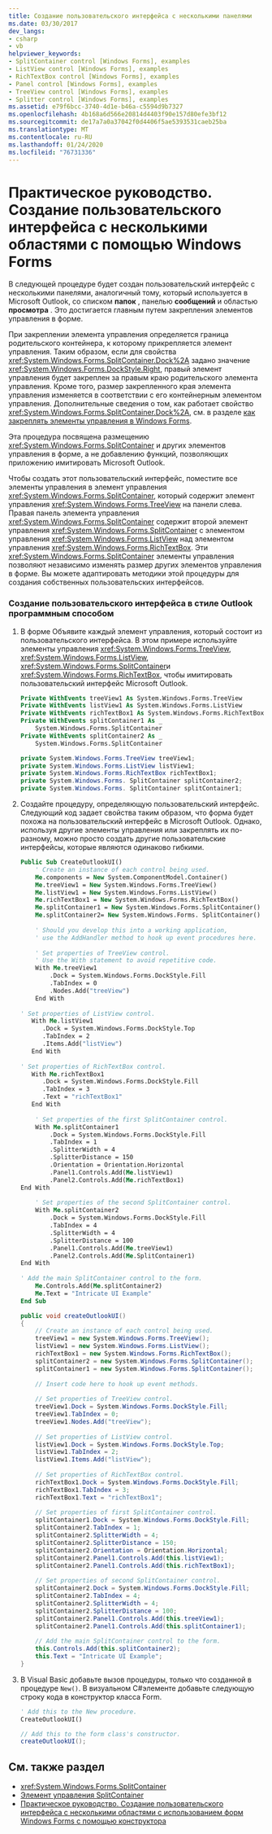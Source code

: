 ```yaml
---
title: Создание пользовательского интерфейса с несколькими панелями
ms.date: 03/30/2017
dev_langs:
- csharp
- vb
helpviewer_keywords:
- SplitContainer control [Windows Forms], examples
- ListView control [Windows Forms], examples
- RichTextBox control [Windows Forms], examples
- Panel control [Windows Forms], examples
- TreeView control [Windows Forms], examples
- Splitter control [Windows Forms], examples
ms.assetid: e79f6bcc-3740-4d1e-b46a-c5594d9b7327
ms.openlocfilehash: 4b168a6d566e20814d4403f90e157d80efe3bf12
ms.sourcegitcommit: de17a7a0a37042f0d4406f5ae5393531caeb25ba
ms.translationtype: MT
ms.contentlocale: ru-RU
ms.lasthandoff: 01/24/2020
ms.locfileid: "76731336"
---
```

# <a name="how-to-create-a-multipane-user-interface-with-windows-forms"></a>Практическое руководство. Создание пользовательского интерфейса с несколькими областями с помощью Windows Forms
В следующей процедуре будет создан пользовательский интерфейс с несколькими панелями, аналогичный тому, который используется в Microsoft Outlook, со списком **папок** , панелью **сообщений** и областью **просмотра** . Это достигается главным путем закрепления элементов управления в форме.  
  
 При закреплении элемента управления определяется граница родительского контейнера, к которому прикрепляется элемент управления. Таким образом, если для свойства <xref:System.Windows.Forms.SplitContainer.Dock%2A> задано значение <xref:System.Windows.Forms.DockStyle.Right>, правый элемент управления будет закреплен за правым краю родительского элемента управления. Кроме того, размер закрепленного края элемента управления изменяется в соответствии с его контейнерным элементом управления. Дополнительные сведения о том, как работает свойство <xref:System.Windows.Forms.SplitContainer.Dock%2A>, см. в разделе [как закреплять элементы управления в Windows Forms](how-to-dock-controls-on-windows-forms.md).  
  
 Эта процедура посвящена размещению <xref:System.Windows.Forms.SplitContainer> и других элементов управления в форме, а не добавлению функций, позволяющих приложению имитировать Microsoft Outlook.  
  
 Чтобы создать этот пользовательский интерфейс, поместите все элементы управления в элемент управления <xref:System.Windows.Forms.SplitContainer>, который содержит элемент управления <xref:System.Windows.Forms.TreeView> на панели слева. Правая панель элемента управления <xref:System.Windows.Forms.SplitContainer> содержит второй элемент управления <xref:System.Windows.Forms.SplitContainer> с элементом управления <xref:System.Windows.Forms.ListView> над элементом управления <xref:System.Windows.Forms.RichTextBox>. Эти <xref:System.Windows.Forms.SplitContainer> элементы управления позволяют независимо изменять размер других элементов управления в форме. Вы можете адаптировать методики этой процедуры для создания собственных пользовательских интерфейсов.  
  
### <a name="to-create-an-outlook-style-user-interface-programmatically"></a>Создание пользовательского интерфейса в стиле Outlook программным способом  
  
1. В форме Объявите каждый элемент управления, который состоит из пользовательского интерфейса. В этом примере используйте элементы управления <xref:System.Windows.Forms.TreeView>, <xref:System.Windows.Forms.ListView>, <xref:System.Windows.Forms.SplitContainer>и <xref:System.Windows.Forms.RichTextBox>, чтобы имитировать пользовательский интерфейс Microsoft Outlook.  
  
    ```vb  
    Private WithEvents treeView1 As System.Windows.Forms.TreeView  
    Private WithEvents listView1 As System.Windows.Forms.ListView  
    Private WithEvents richTextBox1 As System.Windows.Forms.RichTextBox  
    Private WithEvents splitContainer1 As _  
        System.Windows.Forms.SplitContainer  
    Private WithEvents splitContainer2 As _  
        System.Windows.Forms.SplitContainer  
    ```  
  
    ```csharp  
    private System.Windows.Forms.TreeView treeView1;  
    private System.Windows.Forms.ListView listView1;  
    private System.Windows.Forms.RichTextBox richTextBox1;  
    private System.Windows.Forms. SplitContainer splitContainer2;  
    private System.Windows.Forms. SplitContainer splitContainer1;  
    ```  
  
2. Создайте процедуру, определяющую пользовательский интерфейс. Следующий код задает свойства таким образом, что форма будет похожа на пользовательский интерфейс в Microsoft Outlook. Однако, используя другие элементы управления или закреплять их по-разному, можно просто создать другие пользовательские интерфейсы, которые являются одинаково гибкими.  
  
    ```vb  
    Public Sub CreateOutlookUI()  
        ' Create an instance of each control being used.  
        Me.components = New System.ComponentModel.Container()  
        Me.treeView1 = New System.Windows.Forms.TreeView()  
        Me.listView1 = New System.Windows.Forms.ListView()  
        Me.richTextBox1 = New System.Windows.Forms.RichTextBox()  
        Me.splitContainer1 = New System.Windows.Forms.SplitContainer()  
        Me.splitContainer2= New System.Windows.Forms. SplitContainer()  
  
        ' Should you develop this into a working application,  
        ' use the AddHandler method to hook up event procedures here.  
  
        ' Set properties of TreeView control.  
        ' Use the With statement to avoid repetitive code.  
        With Me.treeView1  
            .Dock = System.Windows.Forms.DockStyle.Fill  
            .TabIndex = 0  
            .Nodes.Add("treeView")  
        End With  
  
    ' Set properties of ListView control.  
       With Me.listView1  
          .Dock = System.Windows.Forms.DockStyle.Top  
          .TabIndex = 2  
          .Items.Add("listView")  
       End With  
  
    ' Set properties of RichTextBox control.  
       With Me.richTextBox1  
          .Dock = System.Windows.Forms.DockStyle.Fill  
          .TabIndex = 3  
          .Text = "richTextBox1"  
       End With  
  
        ' Set properties of the first SplitContainer control.  
        With Me.splitContainer1  
            .Dock = System.Windows.Forms.DockStyle.Fill  
            .TabIndex = 1  
            .SplitterWidth = 4  
            .SplitterDistance = 150  
            .Orientation = Orientation.Horizontal  
            .Panel1.Controls.Add(Me.listView1)  
            .Panel2.Controls.Add(Me.richTextBox1)  
    End With  
  
        ' Set properties of the second SplitContainer control.  
        With Me.splitContainer2  
            .Dock = System.Windows.Forms.DockStyle.Fill  
            .TabIndex = 4  
            .SplitterWidth = 4  
            .SplitterDistance = 100  
            .Panel1.Controls.Add(Me.treeView1)  
            .Panel2.Controls.Add(Me.SplitContainer1)  
    End With  
  
    ' Add the main SplitContainer control to the form.  
        Me.Controls.Add(Me.splitContainer2)  
        Me.Text = "Intricate UI Example"  
    End Sub  
    ```  
  
    ```csharp  
    public void createOutlookUI()  
    {  
        // Create an instance of each control being used.  
        treeView1 = new System.Windows.Forms.TreeView();  
        listView1 = new System.Windows.Forms.ListView();  
        richTextBox1 = new System.Windows.Forms.RichTextBox();  
        splitContainer2 = new System.Windows.Forms.SplitContainer();  
        splitContainer1 = new System.Windows.Forms.SplitContainer();  
  
        // Insert code here to hook up event methods.  
  
        // Set properties of TreeView control.  
        treeView1.Dock = System.Windows.Forms.DockStyle.Fill;  
        treeView1.TabIndex = 0;  
        treeView1.Nodes.Add("treeView");  
  
        // Set properties of ListView control.  
        listView1.Dock = System.Windows.Forms.DockStyle.Top;  
        listView1.TabIndex = 2;  
        listView1.Items.Add("listView");  
  
        // Set properties of RichTextBox control.  
        richTextBox1.Dock = System.Windows.Forms.DockStyle.Fill;  
        richTextBox1.TabIndex = 3;  
        richTextBox1.Text = "richTextBox1";  
  
        // Set properties of first SplitContainer control.  
        splitContainer1.Dock = System.Windows.Forms.DockStyle.Fill;  
        splitContainer2.TabIndex = 1;  
        splitContainer2.SplitterWidth = 4;  
        splitContainer2.SplitterDistance = 150;  
        splitContainer2.Orientation = Orientation.Horizontal;  
        splitContainer2.Panel1.Controls.Add(this.listView1);  
        splitContainer2.Panel1.Controls.Add(this.richTextBox1);  
  
        // Set properties of second SplitContainer control.  
        splitContainer2.Dock = System.Windows.Forms.DockStyle.Fill;  
        splitContainer2.TabIndex = 4;  
        splitContainer2.SplitterWidth = 4;  
        splitContainer2.SplitterDistance = 100;  
        splitContainer2.Panel1.Controls.Add(this.treeView1);  
        splitContainer2.Panel1.Controls.Add(this.splitContainer1);  
  
        // Add the main SplitContainer control to the form.  
        this.Controls.Add(this.splitContainer2);  
        this.Text = "Intricate UI Example";  
    }  
    ```  
  
3. В Visual Basic добавьте вызов процедуры, только что созданной в процедуре `New()`. В визуальном C#элементе добавьте следующую строку кода в конструктор класса Form.  
  
    ```vb  
    ' Add this to the New procedure.  
    CreateOutlookUI()  
    ```  
  
    ```csharp  
    // Add this to the form class's constructor.  
    createOutlookUI();  
    ```  
  
## <a name="see-also"></a>См. также раздел

- <xref:System.Windows.Forms.SplitContainer>
- [Элемент управления SplitContainer](splitcontainer-control-windows-forms.md)
- [Практическое руководство. Создание пользовательского интерфейса с несколькими областями с использованием форм Windows Forms с помощью конструктора](create-a-multipane-user-interface-with-wf-using-the-designer.md)
